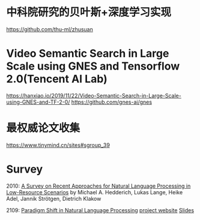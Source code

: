 # 中科院研究的贝叶斯+深度学习实现
https://github.com/thu-ml/zhusuan

# Video Semantic Search in Large Scale using GNES and Tensorflow 2.0(Tencent AI Lab)
https://hanxiao.io/2019/11/22/Video-Semantic-Search-in-Large-Scale-using-GNES-and-TF-2-0/
https://github.com/gnes-ai/gnes

# 最权威论文收集
https://www.tinymind.cn/sites#sgroup_39


# Survey
2010: [A Survey on Recent Approaches for Natural Language Processing in Low-Resource Scenarios](https://arxiv.org/abs/2010.12309.pdf) by Michael A. Hedderich, Lukas Lange, Heike Adel, Jannik Strötgen, Dietrich Klakow

2109: [Paradigm Shift in Natural Language Processing](https://arxiv.org/abs/2109.12575) 
[project website](https://txsun1997.github.io/nlp-paradigm-shift/)
[Slides](https://txsun1997.github.io/slides/nlp-paradigm-shift.pdf)











